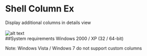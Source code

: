 # Shell Column Ex
Display additional columns in details view
<br><br>
![alt text](https://github.com/T800G/ShellColumnEx/blob/master/shcolumn.png)<br>
##System requirements
Windows 2000 / XP (32 / 64-bit)

Note: Windows Vista / Windows 7 do not support custom columns
